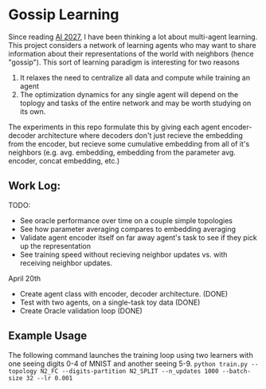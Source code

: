# Gossip Learning

Since reading [AI 2027](https://ai-2027.com/), I have been thinking a lot about multi-agent learning. This project considers a network of learning agents who may want to share information about their representations of the world with neighbors (hence "gossip"). This sort of learning paradigm is interesting for two reasons 
1. It relaxes the need to centralize all data and compute while training an agent
2. The optimization dynamics for any single agent will depend on the toplogy and tasks of the entire network and may be worth studying on its own.

The experiments in this repo formulate this by giving each agent encoder-decoder architecture where decoders don't just recieve the embedding from the encoder, but recieve some cumulative embedding from all of it's neighbors (e.g. avg. embedding, embedding from the parameter avg. encoder, concat embedding, etc.)

## Work Log:

TODO:
- See oracle performance over time on a couple simple topologies
- See how parameter averaging compares to embedding averaging 
- Validate agent encoder itself on far away agent's task to see if they pick up the representation
- See training speed without recieving neighbor updates vs. with receiving neighbor updates.

April 20th 
- Create agent class with encoder, decoder architecture. (DONE)
- Test with two agents, on a single-task toy data (DONE)
- Create Oracle validation loop (DONE)

## Example Usage
The following command launches the training loop using two learners with one seeing digits 0-4 of MNIST and another seeing 5-9.
```python train.py --topology N2_FC --digits-partition N2_SPLIT --n_updates 1000 --batch-size 32 --lr 0.001```
